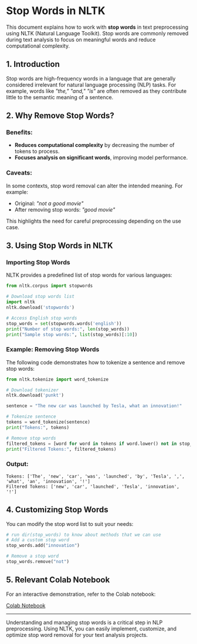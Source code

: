 # Stop Words in NLTK

This document explains how to work with **stop words** in text preprocessing using NLTK (Natural Language Toolkit). Stop words are commonly removed during text analysis to focus on meaningful words and reduce computational complexity.

## 1. Introduction

Stop words are high-frequency words in a language that are generally considered irrelevant for natural language processing (NLP) tasks. For example, words like *"the," "and," "is"* are often removed as they contribute little to the semantic meaning of a sentence.

## 2. Why Remove Stop Words?

### Benefits:

- **Reduces computational complexity** by decreasing the number of tokens to process.
- **Focuses analysis on significant words**, improving model performance.

### Caveats:

In some contexts, stop word removal can alter the intended meaning. For example:

- Original: *"not a good movie"*
- After removing stop words: *"good movie"*

This highlights the need for careful preprocessing depending on the use case.

## 3. Using Stop Words in NLTK

### Importing Stop Words

NLTK provides a predefined list of stop words for various languages:

```python
from nltk.corpus import stopwords

# Download stop words list
import nltk
nltk.download('stopwords')

# Access English stop words
stop_words = set(stopwords.words('english'))
print("Number of stop words:", len(stop_words))
print("Sample stop words:", list(stop_words)[:10])
```

### Example: Removing Stop Words

The following code demonstrates how to tokenize a sentence and remove stop words:

```python
from nltk.tokenize import word_tokenize

# Download tokenizer
nltk.download('punkt')

sentence = "The new car was launched by Tesla, what an innovation!"

# Tokenize sentence
tokens = word_tokenize(sentence)
print("Tokens:", tokens)

# Remove stop words
filtered_tokens = [word for word in tokens if word.lower() not in stop_words]
print("Filtered Tokens:", filtered_tokens)
```

### Output:

```plaintext
Tokens: ['The', 'new', 'car', 'was', 'launched', 'by', 'Tesla', ',', 'what', 'an', 'innovation', '!']
Filtered Tokens: ['new', 'car', 'launched', 'Tesla', 'innovation', '!']
```

## 4. Customizing Stop Words

You can modify the stop word list to suit your needs:

```python
# run dir(stop_words) to know about methods that we can use
# Add a custom stop word 
stop_words.add("innovation")

# Remove a stop word
stop_words.remove("not")
```

## 5. Relevant Colab Notebook

For an interactive demonstration, refer to the Colab notebook:

[Colab Notebook](https://colab.research.google.com/drive/1cB2Vct-N5LWPeHXdpIBr0m7GVUg1jAoo?usp=sharing)

---

Understanding and managing stop words is a critical step in NLP preprocessing. Using NLTK, you can easily implement, customize, and optimize stop word removal for your text analysis projects.

